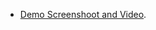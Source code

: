 
- [Demo Screenshoot and Video](https://drive.google.com/drive/folders/1ZyfrfGTkH7-FY0z_aUIaXJ6Dj1gF9Uzt?usp=sharing).
